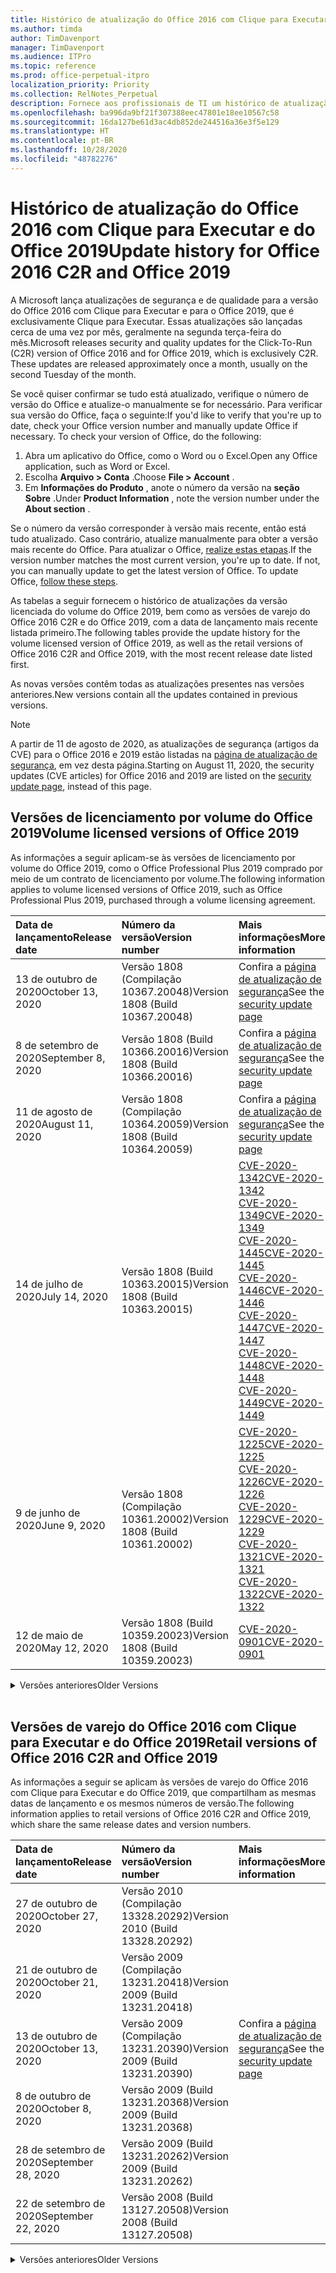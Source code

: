 ```yaml
---
title: Histórico de atualização do Office 2016 com Clique para Executar e do Office 2019
ms.author: timda
author: TimDavenport
manager: TimDavenport
ms.audience: ITPro
ms.topic: reference
ms.prod: office-perpetual-itpro
localization_priority: Priority
ms.collection: RelNotes_Perpetual
description: Fornece aos profissionais de TI um histórico de atualização para versões perpétuas do Office 2016 e 2019 com Clique para Executar
ms.openlocfilehash: ba996da9bf21f307388eec47801e18ee10567c58
ms.sourcegitcommit: 16da127be61d3ac4db852de244516a36e3f5e129
ms.translationtype: HT
ms.contentlocale: pt-BR
ms.lasthandoff: 10/28/2020
ms.locfileid: "48782276"
---
```

# <a name="update-history-for-office-2016-c2r-and-office-2019"></a><span data-ttu-id="5c304-103">Histórico de atualização do Office 2016 com Clique para Executar e do Office 2019</span><span class="sxs-lookup"><span data-stu-id="5c304-103">Update history for Office 2016 C2R and Office 2019</span></span>

<span data-ttu-id="5c304-p101">A Microsoft lança atualizações de segurança e de qualidade para a versão do Office 2016 com Clique para Executar e para o Office 2019, que é exclusivamente Clique para Executar. Essas atualizações são lançadas cerca de uma vez por mês, geralmente na segunda terça-feira do mês.</span><span class="sxs-lookup"><span data-stu-id="5c304-p101">Microsoft releases security and quality updates for the Click-To-Run (C2R) version of Office 2016 and for Office 2019, which is exclusively C2R. These updates are released approximately once a month, usually on the second Tuesday of the month.</span></span>

<span data-ttu-id="5c304-p102">Se você quiser confirmar se tudo está atualizado, verifique o número de versão do Office e atualize-o manualmente se for necessário. Para verificar sua versão do Office, faça o seguinte:</span><span class="sxs-lookup"><span data-stu-id="5c304-p102">If you'd like to verify that you're up to date, check your Office version number and manually update Office if necessary. To check your version of Office, do the following:</span></span>

  1.    <span data-ttu-id="5c304-108">Abra um aplicativo do Office, como o Word ou o Excel.</span><span class="sxs-lookup"><span data-stu-id="5c304-108">Open any Office application, such as Word or Excel.</span></span>
  2.    <span data-ttu-id="5c304-109">Escolha **Arquivo > Conta** .</span><span class="sxs-lookup"><span data-stu-id="5c304-109">Choose **File > Account** .</span></span>
  3.    <span data-ttu-id="5c304-110">Em **Informações do Produto** , anote o número da versão na **seção Sobre** .</span><span class="sxs-lookup"><span data-stu-id="5c304-110">Under **Product Information** , note the version number under the **About section** .</span></span>

<span data-ttu-id="5c304-p103">Se o número da versão corresponder à versão mais recente, então está tudo atualizado. Caso contrário, atualize manualmente para obter a versão mais recente do Office. Para atualizar o Office, [realize estas etapas](https://support.office.com/article/2ab296f3-7f03-43a2-8e50-46de917611c5).</span><span class="sxs-lookup"><span data-stu-id="5c304-p103">If the version number matches the most current version, you're up to date. If not, you can manually update to get the latest version of Office. To update Office, [follow these steps](https://support.office.com/article/2ab296f3-7f03-43a2-8e50-46de917611c5).</span></span>


<span data-ttu-id="5c304-114">As tabelas a seguir fornecem o histórico de atualizações da versão licenciada do volume do Office 2019, bem como as versões de varejo do Office 2016 C2R e do Office 2019, com a data de lançamento mais recente listada primeiro.</span><span class="sxs-lookup"><span data-stu-id="5c304-114">The following tables provide the update history for the volume licensed version of Office 2019, as well as the retail versions of Office 2016 C2R and Office 2019, with the most recent release date listed first.</span></span>

<span data-ttu-id="5c304-115">As novas versões contêm todas as atualizações presentes nas versões anteriores.</span><span class="sxs-lookup"><span data-stu-id="5c304-115">New versions contain all the updates contained in previous versions.</span></span>


 > [!NOTE]
> <span data-ttu-id="5c304-116">A partir de 11 de agosto de 2020, as atualizações de segurança (artigos da CVE) para o Office 2016 e 2019 estão listadas na [página de atualização de segurança](https://docs.microsoft.com/officeupdates/microsoft365-apps-security-updates), em vez desta página.</span><span class="sxs-lookup"><span data-stu-id="5c304-116">Starting on August 11, 2020, the security updates (CVE articles) for Office 2016 and 2019 are listed on the [security update page](https://docs.microsoft.com/officeupdates/microsoft365-apps-security-updates), instead of this page.</span></span> 


## <a name="volume-licensed-versions-of-office-2019"></a><span data-ttu-id="5c304-117">Versões de licenciamento por volume do Office 2019</span><span class="sxs-lookup"><span data-stu-id="5c304-117">Volume licensed versions of Office 2019</span></span>
<span data-ttu-id="5c304-118">As informações a seguir aplicam-se às versões de licenciamento por volume do Office 2019, como o Office Professional Plus 2019 comprado por meio de um contrato de licenciamento por volume.</span><span class="sxs-lookup"><span data-stu-id="5c304-118">The following information applies to volume licensed versions of Office 2019, such as Office Professional Plus 2019, purchased through a volume licensing agreement.</span></span>

[//]: # (NÃO REMOVA O INÍCIO DA TABELA VL)


|<span data-ttu-id="5c304-120">**Data de lançamento**</span><span class="sxs-lookup"><span data-stu-id="5c304-120">**Release date**</span></span>|<span data-ttu-id="5c304-121">**Número da versão**</span><span class="sxs-lookup"><span data-stu-id="5c304-121">**Version number**</span></span>|<span data-ttu-id="5c304-122">**Mais informações**</span><span class="sxs-lookup"><span data-stu-id="5c304-122">**More information**</span></span>|
|:-----|:-----|:-----|
|<span data-ttu-id="5c304-123">13 de outubro de 2020</span><span class="sxs-lookup"><span data-stu-id="5c304-123">October 13, 2020</span></span>|<span data-ttu-id="5c304-124">Versão 1808 (Compilação 10367.20048)</span><span class="sxs-lookup"><span data-stu-id="5c304-124">Version 1808 (Build 10367.20048)</span></span>|<span data-ttu-id="5c304-125">Confira a [página de atualização de segurança](https://docs.microsoft.com/officeupdates/microsoft365-apps-security-updates)</span><span class="sxs-lookup"><span data-stu-id="5c304-125">See the [security update page](https://docs.microsoft.com/officeupdates/microsoft365-apps-security-updates)</span></span>  |
|<span data-ttu-id="5c304-126">8 de setembro de 2020</span><span class="sxs-lookup"><span data-stu-id="5c304-126">September 8, 2020</span></span>|<span data-ttu-id="5c304-127">Versão 1808 (Build 10366.20016)</span><span class="sxs-lookup"><span data-stu-id="5c304-127">Version 1808 (Build 10366.20016)</span></span>|<span data-ttu-id="5c304-128">Confira a [página de atualização de segurança](https://docs.microsoft.com/officeupdates/microsoft365-apps-security-updates)</span><span class="sxs-lookup"><span data-stu-id="5c304-128">See the [security update page](https://docs.microsoft.com/officeupdates/microsoft365-apps-security-updates)</span></span> |
|<span data-ttu-id="5c304-129">11 de agosto de 2020</span><span class="sxs-lookup"><span data-stu-id="5c304-129">August 11, 2020</span></span>|<span data-ttu-id="5c304-130">Versão 1808 (Compilação 10364.20059)</span><span class="sxs-lookup"><span data-stu-id="5c304-130">Version 1808 (Build 10364.20059)</span></span>|<span data-ttu-id="5c304-131">Confira a [página de atualização de segurança](https://docs.microsoft.com/officeupdates/microsoft365-apps-security-updates)</span><span class="sxs-lookup"><span data-stu-id="5c304-131">See the [security update page](https://docs.microsoft.com/officeupdates/microsoft365-apps-security-updates)</span></span> |
|<span data-ttu-id="5c304-132">14 de julho de 2020</span><span class="sxs-lookup"><span data-stu-id="5c304-132">July 14, 2020</span></span>   |<span data-ttu-id="5c304-133">Versão 1808 (Build 10363.20015)</span><span class="sxs-lookup"><span data-stu-id="5c304-133">Version 1808 (Build 10363.20015)</span></span>  |[<span data-ttu-id="5c304-134">CVE-2020-1342</span><span class="sxs-lookup"><span data-stu-id="5c304-134">CVE-2020-1342</span></span>](https://portal.msrc.microsoft.com/pt-BR/security-guidance/advisory/CVE-2020-1342) <br/>[<span data-ttu-id="5c304-135">CVE-2020-1349</span><span class="sxs-lookup"><span data-stu-id="5c304-135">CVE-2020-1349</span></span>](https://portal.msrc.microsoft.com/pt-BR/security-guidance/advisory/CVE-2020-1349) <br/>[<span data-ttu-id="5c304-136">CVE-2020-1445</span><span class="sxs-lookup"><span data-stu-id="5c304-136">CVE-2020-1445</span></span>](https://portal.msrc.microsoft.com/pt-BR/security-guidance/advisory/CVE-2020-1445) <br/>[<span data-ttu-id="5c304-137">CVE-2020-1446</span><span class="sxs-lookup"><span data-stu-id="5c304-137">CVE-2020-1446</span></span>](https://portal.msrc.microsoft.com/pt-BR/security-guidance/advisory/CVE-2020-1446) <br/>[<span data-ttu-id="5c304-138">CVE-2020-1447</span><span class="sxs-lookup"><span data-stu-id="5c304-138">CVE-2020-1447</span></span>](https://portal.msrc.microsoft.com/pt-BR/security-guidance/advisory/CVE-2020-1447) <br/>[<span data-ttu-id="5c304-139">CVE-2020-1448</span><span class="sxs-lookup"><span data-stu-id="5c304-139">CVE-2020-1448</span></span>](https://portal.msrc.microsoft.com/pt-BR/security-guidance/advisory/CVE-2020-1448) <br/>[<span data-ttu-id="5c304-140">CVE-2020-1449</span><span class="sxs-lookup"><span data-stu-id="5c304-140">CVE-2020-1449</span></span>](https://portal.msrc.microsoft.com/pt-BR/security-guidance/advisory/CVE-2020-1449) <br/>|
|<span data-ttu-id="5c304-141">9 de junho de 2020</span><span class="sxs-lookup"><span data-stu-id="5c304-141">June 9, 2020</span></span>   |<span data-ttu-id="5c304-142">Versão 1808 (Compilação 10361.20002)</span><span class="sxs-lookup"><span data-stu-id="5c304-142">Version 1808 (Build 10361.20002)</span></span>  |[<span data-ttu-id="5c304-143">CVE-2020-1225</span><span class="sxs-lookup"><span data-stu-id="5c304-143">CVE-2020-1225</span></span>](https://portal.msrc.microsoft.com/pt-BR/security-guidance/advisory/CVE-2020-1225) <br/> [<span data-ttu-id="5c304-144">CVE-2020-1226</span><span class="sxs-lookup"><span data-stu-id="5c304-144">CVE-2020-1226</span></span>](https://portal.msrc.microsoft.com/pt-BR/security-guidance/advisory/CVE-2020-1226) <br/>[<span data-ttu-id="5c304-145">CVE-2020-1229</span><span class="sxs-lookup"><span data-stu-id="5c304-145">CVE-2020-1229</span></span>](https://portal.msrc.microsoft.com/pt-BR/security-guidance/advisory/CVE-2020-1229) <br/>[<span data-ttu-id="5c304-146">CVE-2020-1321</span><span class="sxs-lookup"><span data-stu-id="5c304-146">CVE-2020-1321</span></span>](https://portal.msrc.microsoft.com/pt-BR/security-guidance/advisory/CVE-2020-1321) <br/>[<span data-ttu-id="5c304-147">CVE-2020-1322</span><span class="sxs-lookup"><span data-stu-id="5c304-147">CVE-2020-1322</span></span>](https://portal.msrc.microsoft.com/pt-BR/security-guidance/advisory/CVE-2020-1322) <br/>|
|<span data-ttu-id="5c304-148">12 de maio de 2020</span><span class="sxs-lookup"><span data-stu-id="5c304-148">May 12, 2020</span></span>   |<span data-ttu-id="5c304-149">Versão 1808 (Build 10359.20023)</span><span class="sxs-lookup"><span data-stu-id="5c304-149">Version 1808 (Build 10359.20023)</span></span>  |[<span data-ttu-id="5c304-150">CVE-2020-0901</span><span class="sxs-lookup"><span data-stu-id="5c304-150">CVE-2020-0901</span></span>](https://portal.msrc.microsoft.com/pt-BR/security-guidance/advisory/CVE-2020-0901) <br/> |


[//]: # (NÃO REMOVA O FINAL DA TABELA VL)

<details>
<summary><span data-ttu-id="5c304-152">Versões anteriores</span><span class="sxs-lookup"><span data-stu-id="5c304-152">Older Versions</span></span></summary>
 

[//]: # (NÃO REMOVA O INÍCIO DA ANTIGA TABELA VL)


|<span data-ttu-id="5c304-154">**Data de lançamento**</span><span class="sxs-lookup"><span data-stu-id="5c304-154">**Release date**</span></span>|<span data-ttu-id="5c304-155">**Número da versão**</span><span class="sxs-lookup"><span data-stu-id="5c304-155">**Version number**</span></span>|<span data-ttu-id="5c304-156">**Mais informações**</span><span class="sxs-lookup"><span data-stu-id="5c304-156">**More information**</span></span>|
|:-----|:-----|:-----|
|<span data-ttu-id="5c304-157">14 de abril de 2020</span><span class="sxs-lookup"><span data-stu-id="5c304-157">April 14, 2020</span></span>   |<span data-ttu-id="5c304-158">Versão 1808 (Build 10358.20061)</span><span class="sxs-lookup"><span data-stu-id="5c304-158">Version 1808 (Build 10358.20061)</span></span>  |[<span data-ttu-id="5c304-159">CVE-2020-0760</span><span class="sxs-lookup"><span data-stu-id="5c304-159">CVE-2020-0760</span></span>](https://portal.msrc.microsoft.com/pt-BR/security-guidance/advisory/CVE-2020-0760) <br/> [<span data-ttu-id="5c304-160">CVE-2020-0906</span><span class="sxs-lookup"><span data-stu-id="5c304-160">CVE-2020-0906</span></span>](https://portal.msrc.microsoft.com/pt-BR/security-guidance/advisory/CVE-2020-0906) <br/> [<span data-ttu-id="5c304-161">CVE-2020-0961</span><span class="sxs-lookup"><span data-stu-id="5c304-161">CVE-2020-0961</span></span>](https://portal.msrc.microsoft.com/pt-BR/security-guidance/advisory/CVE-2020-0961) <br/> [<span data-ttu-id="5c304-162">CVE-2020-0980</span><span class="sxs-lookup"><span data-stu-id="5c304-162">CVE-2020-0980</span></span>](https://portal.msrc.microsoft.com/pt-BR/security-guidance/advisory/CVE-2020-0980) <br/>[<span data-ttu-id="5c304-163">CVE-2020-0991</span><span class="sxs-lookup"><span data-stu-id="5c304-163">CVE-2020-0991</span></span>](https://portal.msrc.microsoft.com/pt-BR/security-guidance/advisory/CVE-2020-0991) <br/> |
|<span data-ttu-id="5c304-164">10 de março de 2020</span><span class="sxs-lookup"><span data-stu-id="5c304-164">March 10, 2020</span></span>   |<span data-ttu-id="5c304-165">Versão 1808 (Build 10357.20081)</span><span class="sxs-lookup"><span data-stu-id="5c304-165">Version 1808 (Build 10357.20081)</span></span>  |[<span data-ttu-id="5c304-166">CVE-2020-0850</span><span class="sxs-lookup"><span data-stu-id="5c304-166">CVE-2020-0850</span></span>](https://portal.msrc.microsoft.com/pt-BR/security-guidance/advisory/CVE-2020-0850) <br/> [<span data-ttu-id="5c304-167">CVE-2020-0852</span><span class="sxs-lookup"><span data-stu-id="5c304-167">CVE-2020-0852</span></span>](https://portal.msrc.microsoft.com/pt-BR/security-guidance/advisory/CVE-2020-0852) <br/> [<span data-ttu-id="5c304-168">CVE-2020-0892</span><span class="sxs-lookup"><span data-stu-id="5c304-168">CVE-2020-0892</span></span>](https://portal.msrc.microsoft.com/pt-BR/security-guidance/advisory/CVE-2020-0892) <br/>  |
|<span data-ttu-id="5c304-169">11 de fevereiro de 2020</span><span class="sxs-lookup"><span data-stu-id="5c304-169">February 11, 2020</span></span>   |<span data-ttu-id="5c304-170">Versão 1808 (Build 10356.20006)</span><span class="sxs-lookup"><span data-stu-id="5c304-170">Version 1808 (Build 10356.20006)</span></span>  |[<span data-ttu-id="5c304-171">CVE-2020-0696</span><span class="sxs-lookup"><span data-stu-id="5c304-171">CVE-2020-0696</span></span>](https://portal.msrc.microsoft.com/pt-BR/security-guidance/advisory/CVE-2020-0696) <br/> [<span data-ttu-id="5c304-172">CVE-2020-0759</span><span class="sxs-lookup"><span data-stu-id="5c304-172">CVE-2020-0759</span></span>](https://portal.msrc.microsoft.com/pt-BR/security-guidance/advisory/CVE-2020-0759) <br/>  |


[//]: # (NÃO REMOVA O FINAL DA ANTIGA TABELA VL)

</details>


<br/>

## <a name="retail-versions-of-office-2016-c2r-and-office-2019"></a><span data-ttu-id="5c304-174">Versões de varejo do Office 2016 com Clique para Executar e do Office 2019</span><span class="sxs-lookup"><span data-stu-id="5c304-174">Retail versions of Office 2016 C2R and Office 2019</span></span>
<span data-ttu-id="5c304-175">As informações a seguir se aplicam às versões de varejo do Office 2016 com Clique para Executar e do Office 2019, que compartilham as mesmas datas de lançamento e os mesmos números de versão.</span><span class="sxs-lookup"><span data-stu-id="5c304-175">The following information applies to retail versions of Office 2016 C2R and Office 2019, which share the same release dates and version numbers.</span></span>

[//]: # (NÃO REMOVA O INÍCIO DA TABELA DE VAREJO)


|<span data-ttu-id="5c304-177">**Data de lançamento**</span><span class="sxs-lookup"><span data-stu-id="5c304-177">**Release date**</span></span>|<span data-ttu-id="5c304-178">**Número da versão**</span><span class="sxs-lookup"><span data-stu-id="5c304-178">**Version number**</span></span>|<span data-ttu-id="5c304-179">**Mais informações**</span><span class="sxs-lookup"><span data-stu-id="5c304-179">**More information**</span></span>|
|:-----|:-----|:-----|
|<span data-ttu-id="5c304-180">27 de outubro de 2020</span><span class="sxs-lookup"><span data-stu-id="5c304-180">October 27, 2020</span></span>|<span data-ttu-id="5c304-181">Versão 2010 (Compilação 13328.20292)</span><span class="sxs-lookup"><span data-stu-id="5c304-181">Version 2010 (Build 13328.20292)</span></span>| |
|<span data-ttu-id="5c304-182">21 de outubro de 2020</span><span class="sxs-lookup"><span data-stu-id="5c304-182">October 21, 2020</span></span>|<span data-ttu-id="5c304-183">Versão 2009 (Compilação 13231.20418)</span><span class="sxs-lookup"><span data-stu-id="5c304-183">Version 2009 (Build 13231.20418)</span></span>| |
|<span data-ttu-id="5c304-184">13 de outubro de 2020</span><span class="sxs-lookup"><span data-stu-id="5c304-184">October 13, 2020</span></span>|<span data-ttu-id="5c304-185">Versão 2009 (Compilação 13231.20390)</span><span class="sxs-lookup"><span data-stu-id="5c304-185">Version 2009 (Build 13231.20390)</span></span>|<span data-ttu-id="5c304-186">Confira a [página de atualização de segurança](https://docs.microsoft.com/officeupdates/microsoft365-apps-security-updates)</span><span class="sxs-lookup"><span data-stu-id="5c304-186">See the [security update page](https://docs.microsoft.com/officeupdates/microsoft365-apps-security-updates)</span></span>  |
|<span data-ttu-id="5c304-187">8 de outubro de 2020</span><span class="sxs-lookup"><span data-stu-id="5c304-187">October 8, 2020</span></span>|<span data-ttu-id="5c304-188">Versão 2009 (Build 13231.20368)</span><span class="sxs-lookup"><span data-stu-id="5c304-188">Version 2009 (Build 13231.20368)</span></span>| |
|<span data-ttu-id="5c304-189">28 de setembro de 2020</span><span class="sxs-lookup"><span data-stu-id="5c304-189">September 28, 2020</span></span>|<span data-ttu-id="5c304-190">Versão 2009 (Build 13231.20262)</span><span class="sxs-lookup"><span data-stu-id="5c304-190">Version 2009 (Build 13231.20262)</span></span>| |
|<span data-ttu-id="5c304-191">22 de setembro de 2020</span><span class="sxs-lookup"><span data-stu-id="5c304-191">September 22, 2020</span></span>|<span data-ttu-id="5c304-192">Versão 2008 (Build 13127.20508)</span><span class="sxs-lookup"><span data-stu-id="5c304-192">Version 2008 (Build 13127.20508)</span></span>| |


[//]: # (NÃO REMOVA O FINAL DA TABELA DE VAREJO)

<details>
<summary><span data-ttu-id="5c304-194">Versões anteriores</span><span class="sxs-lookup"><span data-stu-id="5c304-194">Older Versions</span></span></summary>
 

[//]: # (NÃO REMOVA O INÍCIO DA ANTIGA TABELA DE VAREJO)


|<span data-ttu-id="5c304-196">**Data de lançamento**</span><span class="sxs-lookup"><span data-stu-id="5c304-196">**Release date**</span></span>|<span data-ttu-id="5c304-197">**Número da versão**</span><span class="sxs-lookup"><span data-stu-id="5c304-197">**Version number**</span></span>|<span data-ttu-id="5c304-198">**Mais informações**</span><span class="sxs-lookup"><span data-stu-id="5c304-198">**More information**</span></span>|
|:-----|:-----|:-----|
|<span data-ttu-id="5c304-199">9 de setembro de 2020</span><span class="sxs-lookup"><span data-stu-id="5c304-199">September 9, 2020</span></span>|<span data-ttu-id="5c304-200">Versão 2008 (Build 13127.20408)</span><span class="sxs-lookup"><span data-stu-id="5c304-200">Version 2008 (Build 13127.20408)</span></span>|<span data-ttu-id="5c304-201">Confira a [página de atualização de segurança](https://docs.microsoft.com/officeupdates/microsoft365-apps-security-updates)</span><span class="sxs-lookup"><span data-stu-id="5c304-201">See the [security update page](https://docs.microsoft.com/officeupdates/microsoft365-apps-security-updates)</span></span> |
|<span data-ttu-id="5c304-202">31 de agosto de 2020</span><span class="sxs-lookup"><span data-stu-id="5c304-202">August 31, 2020</span></span>|<span data-ttu-id="5c304-203">Versão 2008 (Compilação 13127.20296)</span><span class="sxs-lookup"><span data-stu-id="5c304-203">Version 2008 (Build 13127.20296)</span></span>| |
|<span data-ttu-id="5c304-204">25 de agosto de 2020</span><span class="sxs-lookup"><span data-stu-id="5c304-204">August 25, 2020</span></span>|<span data-ttu-id="5c304-205">Versão 2007 (Compilação 13029.20460)</span><span class="sxs-lookup"><span data-stu-id="5c304-205">Version 2007 (Build 13029.20460)</span></span>| |
|<span data-ttu-id="5c304-206">11 de agosto de 2020</span><span class="sxs-lookup"><span data-stu-id="5c304-206">August 11, 2020</span></span>|<span data-ttu-id="5c304-207">Versão 2007 (Compilação 13029.20344)</span><span class="sxs-lookup"><span data-stu-id="5c304-207">Version 2007 (Build 13029.20344)</span></span>|<span data-ttu-id="5c304-208">Confira a [página de atualização de segurança](https://docs.microsoft.com/officeupdates/microsoft365-apps-security-updates)</span><span class="sxs-lookup"><span data-stu-id="5c304-208">See the [security update page](https://docs.microsoft.com/officeupdates/microsoft365-apps-security-updates)</span></span> |
|<span data-ttu-id="5c304-209">30 de julho de 2020</span><span class="sxs-lookup"><span data-stu-id="5c304-209">July 30, 2020</span></span>|<span data-ttu-id="5c304-210">Versão 2007 (Build 13029.20308)</span><span class="sxs-lookup"><span data-stu-id="5c304-210">Version 2007 (Build 13029.20308)</span></span>  |<span data-ttu-id="5c304-211">Várias correções de bugs e de desempenho.</span><span class="sxs-lookup"><span data-stu-id="5c304-211">Various bug and performance fixes.</span></span>  <br/>  |
|<span data-ttu-id="5c304-212">28 de julho de 2020</span><span class="sxs-lookup"><span data-stu-id="5c304-212">July 28, 2020</span></span>|<span data-ttu-id="5c304-213">Versão 2006 (Build 13001.20498)</span><span class="sxs-lookup"><span data-stu-id="5c304-213">Version 2006 (Build 13001.20498)</span></span>  |<span data-ttu-id="5c304-214">Várias correções de bugs e de desempenho.</span><span class="sxs-lookup"><span data-stu-id="5c304-214">Various bug and performance fixes.</span></span>  <br/>  |
|<span data-ttu-id="5c304-215">14 de julho de 2020</span><span class="sxs-lookup"><span data-stu-id="5c304-215">July 14, 2020</span></span>|<span data-ttu-id="5c304-216">Versão 2006 (Build 13001.20384)</span><span class="sxs-lookup"><span data-stu-id="5c304-216">Version 2006 (Build 13001.20384)</span></span>  |[<span data-ttu-id="5c304-217">CVE-2020-1342</span><span class="sxs-lookup"><span data-stu-id="5c304-217">CVE-2020-1342</span></span>](https://portal.msrc.microsoft.com/pt-BR/security-guidance/advisory/CVE-2020-1342) <br/>[<span data-ttu-id="5c304-218">CVE-2020-1349</span><span class="sxs-lookup"><span data-stu-id="5c304-218">CVE-2020-1349</span></span>](https://portal.msrc.microsoft.com/pt-BR/security-guidance/advisory/CVE-2020-1349) <br/>[<span data-ttu-id="5c304-219">CVE-2020-1445</span><span class="sxs-lookup"><span data-stu-id="5c304-219">CVE-2020-1445</span></span>](https://portal.msrc.microsoft.com/pt-BR/security-guidance/advisory/CVE-2020-1445) <br/>[<span data-ttu-id="5c304-220">CVE-2020-1446</span><span class="sxs-lookup"><span data-stu-id="5c304-220">CVE-2020-1446</span></span>](https://portal.msrc.microsoft.com/pt-BR/security-guidance/advisory/CVE-2020-1446) <br/>[<span data-ttu-id="5c304-221">CVE-2020-1447</span><span class="sxs-lookup"><span data-stu-id="5c304-221">CVE-2020-1447</span></span>](https://portal.msrc.microsoft.com/pt-BR/security-guidance/advisory/CVE-2020-1447) <br/>[<span data-ttu-id="5c304-222">CVE-2020-1449</span><span class="sxs-lookup"><span data-stu-id="5c304-222">CVE-2020-1449</span></span>](https://portal.msrc.microsoft.com/pt-BR/security-guidance/advisory/CVE-2020-1449) <br/>[<span data-ttu-id="5c304-223">CVE-2020-1458</span><span class="sxs-lookup"><span data-stu-id="5c304-223">CVE-2020-1458</span></span>](https://portal.msrc.microsoft.com/pt-BR/security-guidance/advisory/CVE-2020-1458) <br/>|
|<span data-ttu-id="5c304-224">30 de junho de 2020</span><span class="sxs-lookup"><span data-stu-id="5c304-224">June 30, 2020</span></span>|<span data-ttu-id="5c304-225">Versão 2006 (Compilação 13001.20266)</span><span class="sxs-lookup"><span data-stu-id="5c304-225">Version 2006 (Build 13001.20266)</span></span>  |<span data-ttu-id="5c304-226">Várias correções de bugs e desempenho.</span><span class="sxs-lookup"><span data-stu-id="5c304-226">Various bug and performance fixes.</span></span>  <br/>  |
|<span data-ttu-id="5c304-227">24 de junho de 2020</span><span class="sxs-lookup"><span data-stu-id="5c304-227">June 24, 2020</span></span>|<span data-ttu-id="5c304-228">Versão 2005 (Compilação 12827.20470)</span><span class="sxs-lookup"><span data-stu-id="5c304-228">Version 2005 (Build 12827.20470)</span></span>  |<span data-ttu-id="5c304-229">Várias correções de bugs e desempenho.</span><span class="sxs-lookup"><span data-stu-id="5c304-229">Various bug and performance fixes.</span></span>  <br/>  |
|<span data-ttu-id="5c304-230">9 de junho de 2020</span><span class="sxs-lookup"><span data-stu-id="5c304-230">June 9, 2020</span></span>|<span data-ttu-id="5c304-231">Versão 2005 (Compilação 12827.20336)</span><span class="sxs-lookup"><span data-stu-id="5c304-231">Version 2005 (Build 12827.20336)</span></span>  |[<span data-ttu-id="5c304-232">CVE-2020-1225</span><span class="sxs-lookup"><span data-stu-id="5c304-232">CVE-2020-1225</span></span>](https://portal.msrc.microsoft.com/pt-BR/security-guidance/advisory/CVE-2020-1225)  <br/> [<span data-ttu-id="5c304-233">CVE-2020-1226</span><span class="sxs-lookup"><span data-stu-id="5c304-233">CVE-2020-1226</span></span>](https://portal.msrc.microsoft.com/pt-BR/security-guidance/advisory/CVE-2020-1226)  <br/> [<span data-ttu-id="5c304-234">CVE-2020-1229</span><span class="sxs-lookup"><span data-stu-id="5c304-234">CVE-2020-1229</span></span>](https://portal.msrc.microsoft.com/pt-BR/security-guidance/advisory/CVE-2020-1229)  <br/> [<span data-ttu-id="5c304-235">CVE-2020-1321</span><span class="sxs-lookup"><span data-stu-id="5c304-235">CVE-2020-1321</span></span>](https://portal.msrc.microsoft.com/pt-BR/security-guidance/advisory/CVE-2020-1321)  <br/> [<span data-ttu-id="5c304-236">CVE-2020-1322</span><span class="sxs-lookup"><span data-stu-id="5c304-236">CVE-2020-1322</span></span>](https://portal.msrc.microsoft.com/pt-BR/security-guidance/advisory/CVE-2020-1322)  <br/>|
|<span data-ttu-id="5c304-237">2 de junho de 2020</span><span class="sxs-lookup"><span data-stu-id="5c304-237">June 2, 2020</span></span>|<span data-ttu-id="5c304-238">Versão 2005 (Compilação 12827.20268)</span><span class="sxs-lookup"><span data-stu-id="5c304-238">Version 2005 (Build 12827.20268)</span></span>  |<span data-ttu-id="5c304-239">Várias correções de bugs e de desempenho.</span><span class="sxs-lookup"><span data-stu-id="5c304-239">Various bug and performance fixes.</span></span>  <br/>  |
|<span data-ttu-id="5c304-240">21 de maio de 2020</span><span class="sxs-lookup"><span data-stu-id="5c304-240">May 21, 2020</span></span>|<span data-ttu-id="5c304-241">Versão 2004 (Compilação 12730.20352)</span><span class="sxs-lookup"><span data-stu-id="5c304-241">Version 2004 (Build 12730.20352)</span></span>  |<span data-ttu-id="5c304-242">Várias correções de bugs e de desempenho.</span><span class="sxs-lookup"><span data-stu-id="5c304-242">Various bug and performance fixes.</span></span>  <br/>  |
|<span data-ttu-id="5c304-243">12 de maio de 2020</span><span class="sxs-lookup"><span data-stu-id="5c304-243">May 12, 2020</span></span>|<span data-ttu-id="5c304-244">Versão 2004 (Build 12730.20270)</span><span class="sxs-lookup"><span data-stu-id="5c304-244">Version 2004 (Build 12730.20270)</span></span>  |[<span data-ttu-id="5c304-245">CVE-2020-0901</span><span class="sxs-lookup"><span data-stu-id="5c304-245">CVE-2020-0901</span></span>](https://portal.msrc.microsoft.com/pt-BR/security-guidance/advisory/CVE-2020-0901)  <br/>  |
|<span data-ttu-id="5c304-246">04 de maio de 2020</span><span class="sxs-lookup"><span data-stu-id="5c304-246">May 4, 2020</span></span>|<span data-ttu-id="5c304-247">Versão 2004 (Build 12730.20250)</span><span class="sxs-lookup"><span data-stu-id="5c304-247">Version 2004 (Build 12730.20250)</span></span>  |[<span data-ttu-id="5c304-248">Link</span><span class="sxs-lookup"><span data-stu-id="5c304-248">Link</span></span>](https://support.microsoft.com/office/excel-word-powerpoint-file-becomes-corrupt-when-opening-a-file-that-contains-a-vba-project-or-after-enabling-a-macro-in-an-open-file-ad6ee6ca-db23-4614-a403-282821eb99f6?ui=en-us&rs=en-us&ad=us)<br/>  |
|<span data-ttu-id="5c304-249">29 de abril de 2020</span><span class="sxs-lookup"><span data-stu-id="5c304-249">April 29, 2020</span></span>|<span data-ttu-id="5c304-250">Versão 2004 (Build 12730.20236)</span><span class="sxs-lookup"><span data-stu-id="5c304-250">Version 2004 (Build 12730.20236)</span></span>  |<span data-ttu-id="5c304-251">Várias correções de bugs e de desempenho.</span><span class="sxs-lookup"><span data-stu-id="5c304-251">Various bug and performance fixes.</span></span> <br/>  |
|<span data-ttu-id="5c304-252">15 de abril de 2020</span><span class="sxs-lookup"><span data-stu-id="5c304-252">April 15, 2020</span></span>|<span data-ttu-id="5c304-253">Versão 2003 (Build 12624.20466)</span><span class="sxs-lookup"><span data-stu-id="5c304-253">Version 2003 (Build 12624.20466)</span></span>  |<span data-ttu-id="5c304-254">Várias correções de bugs e de desempenho.</span><span class="sxs-lookup"><span data-stu-id="5c304-254">Various bug and performance fixes.</span></span> <br/>  |
|<span data-ttu-id="5c304-255">14 de abril de 2020</span><span class="sxs-lookup"><span data-stu-id="5c304-255">April 14, 2020</span></span>|<span data-ttu-id="5c304-256">Versão 2003 (Build 12624.20442)</span><span class="sxs-lookup"><span data-stu-id="5c304-256">Version 2003 (Build 12624.20442)</span></span>  |[<span data-ttu-id="5c304-257">CVE-2020-0760</span><span class="sxs-lookup"><span data-stu-id="5c304-257">CVE-2020-0760</span></span>](https://portal.msrc.microsoft.com/pt-BR/security-guidance/advisory/CVE-2020-0760) <br/> [<span data-ttu-id="5c304-258">CVE-2020-0906</span><span class="sxs-lookup"><span data-stu-id="5c304-258">CVE-2020-0906</span></span>](https://portal.msrc.microsoft.com/pt-BR/security-guidance/advisory/CVE-2020-0906) <br/> [<span data-ttu-id="5c304-259">CVE-2020-0961</span><span class="sxs-lookup"><span data-stu-id="5c304-259">CVE-2020-0961</span></span>](https://portal.msrc.microsoft.com/pt-BR/security-guidance/advisory/CVE-2020-0961) <br/> [<span data-ttu-id="5c304-260">CVE-2020-0979</span><span class="sxs-lookup"><span data-stu-id="5c304-260">CVE-2020-0979</span></span>](https://portal.msrc.microsoft.com/pt-BR/security-guidance/advisory/CVE-2020-0979) <br/> [<span data-ttu-id="5c304-261">CVE-2020-0980</span><span class="sxs-lookup"><span data-stu-id="5c304-261">CVE-2020-0980</span></span>](https://portal.msrc.microsoft.com/pt-BR/security-guidance/advisory/CVE-2020-0980) <br/>[<span data-ttu-id="5c304-262">CVE-2020-0991</span><span class="sxs-lookup"><span data-stu-id="5c304-262">CVE-2020-0991</span></span>](https://portal.msrc.microsoft.com/pt-BR/security-guidance/advisory/CVE-2020-0991) <br/> |
|<span data-ttu-id="5c304-263">31 de março de 2020</span><span class="sxs-lookup"><span data-stu-id="5c304-263">March 31, 2020</span></span>|<span data-ttu-id="5c304-264">Versão 2003 (Build 12624.20382)</span><span class="sxs-lookup"><span data-stu-id="5c304-264">Version 2003 (Build 12624.20382)</span></span>  |<span data-ttu-id="5c304-265">Várias correções de bugs e de desempenho.</span><span class="sxs-lookup"><span data-stu-id="5c304-265">Various bug and performance fixes.</span></span> <br/>  |
|<span data-ttu-id="5c304-266">25 de março de 2020</span><span class="sxs-lookup"><span data-stu-id="5c304-266">March 25, 2020</span></span>|<span data-ttu-id="5c304-267">Versão 2003 (Build 12624.20320)</span><span class="sxs-lookup"><span data-stu-id="5c304-267">Version 2003 (Build 12624.20320)</span></span>  |<span data-ttu-id="5c304-268">Várias correções de bugs e de desempenho.</span><span class="sxs-lookup"><span data-stu-id="5c304-268">Various bug and performance fixes.</span></span> <br/>  |
|<span data-ttu-id="5c304-269">10 de março de 2020</span><span class="sxs-lookup"><span data-stu-id="5c304-269">March 10, 2020</span></span>|<span data-ttu-id="5c304-270">Versão 2002 (Build 12527.20278)</span><span class="sxs-lookup"><span data-stu-id="5c304-270">Version 2002 (Build 12527.20278)</span></span>  |[<span data-ttu-id="5c304-271">CVE-2020-0850</span><span class="sxs-lookup"><span data-stu-id="5c304-271">CVE-2020-0850</span></span>](https://portal.msrc.microsoft.com/pt-BR/security-guidance/advisory/CVE-2020-0850) <br/> [<span data-ttu-id="5c304-272">CVE-2020-0851</span><span class="sxs-lookup"><span data-stu-id="5c304-272">CVE-2020-0851</span></span>](https://portal.msrc.microsoft.com/pt-BR/security-guidance/advisory/CVE-2020-0851) <br/> [<span data-ttu-id="5c304-273">CVE-2020-0855</span><span class="sxs-lookup"><span data-stu-id="5c304-273">CVE-2020-0855</span></span>](https://portal.msrc.microsoft.com/pt-BR/security-guidance/advisory/CVE-2020-0855) <br/> [<span data-ttu-id="5c304-274">CVE-2020-0892</span><span class="sxs-lookup"><span data-stu-id="5c304-274">CVE-2020-0892</span></span>](https://portal.msrc.microsoft.com/pt-BR/security-guidance/advisory/CVE-2020-0892) <br/>  |
|<span data-ttu-id="5c304-275">1º de março de 2020</span><span class="sxs-lookup"><span data-stu-id="5c304-275">March 1, 2020</span></span>   |<span data-ttu-id="5c304-276">Versão 2002 (Build 12527.20242)</span><span class="sxs-lookup"><span data-stu-id="5c304-276">Version 2002 (Build 12527.20242)</span></span>  |<span data-ttu-id="5c304-277">Resolve um problema que fazia com que aplicativos de terceiros não pudessem enviar emails do Outlook.</span><span class="sxs-lookup"><span data-stu-id="5c304-277">Addresses an issue that caused third party applications to be unable to send email from Outlook.</span></span> <br/>  |


[//]: # (NÃO REMOVA O FINAL DA ANTIGA TABELA DE VAREJO)


</details>






